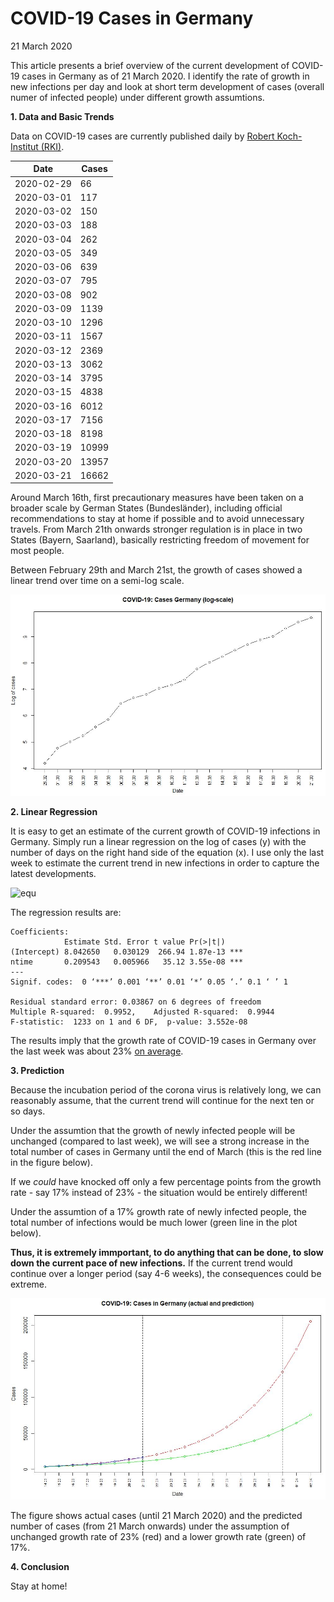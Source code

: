 # COVID-19 Cases in Germany

21 March 2020

This article presents a brief overview of the current development of COVID-19 cases in Germany as of 21 March 2020. I identify the rate of growth in new infections per day and look at short term development of cases (overall numer of infected people) under different growth assumtions.

**1. Data and Basic Trends**

Data on COVID-19 cases are currently published daily by [Robert Koch-Institut (RKI)](https://www.rki.de/DE/Content/InfAZ/N/Neuartiges_Coronavirus/Fallzahlen.html).


|Date| Cases| 
|---|---|
|  2020-02-29  |     66|
|  2020-03-01  |    117|
|  2020-03-02   |   150|
|  2020-03-03    |  188|
|  2020-03-04   |   262|
|  2020-03-05   |   349|
|  2020-03-06   |   639|
|  2020-03-07   |   795|
|  2020-03-08   |   902|
| 2020-03-09    | 1139|
| 2020-03-10    | 1296|
| 2020-03-11    | 1567|
| 2020-03-12|     2369|
| 2020-03-13|     3062|
| 2020-03-14|     3795|
| 2020-03-15|     4838|
| 2020-03-16|     6012|
| 2020-03-17|     7156|
| 2020-03-18|     8198|
| 2020-03-19|    10999|
| 2020-03-20|    13957|
| 2020-03-21|    16662|

Around March 16th, first precautionary measures have been taken on a broader scale by German States (Bundesländer), including official recommendations to stay at home if possible and to avoid unnecessary travels. From March 21th onwards stronger regulation is in place in two States (Bayern, Saarland), basically restricting freedom of movement for most people.

Between February 29th and March 21st, the growth of cases showed a linear trend over time on a semi-log scale.


![trend](2020_03_21_covid19_log_and_trend_germany.JPG)


**2. Linear Regression**

It is easy to get an estimate of the current growth of COVID-19 infections in Germany. Simply run a linear regression on the log of cases (y) with the number of days on the right hand side of the equation (x). I use only the last week to estimate the current trend in new infections in order to capture the latest developments.

![equ](https://latex.codecogs.com/gif.latex?log(y)=\beta_0&space;&plus;&space;\beta_1&space;x&space;&plus;&space;u.)

The regression results are:

```
Coefficients:
            Estimate Std. Error t value Pr(>|t|)    
(Intercept) 8.042650   0.030129  266.94 1.87e-13 ***
ntime       0.209543   0.005966   35.12 3.55e-08 ***
---
Signif. codes:  0 ‘***’ 0.001 ‘**’ 0.01 ‘*’ 0.05 ‘.’ 0.1 ‘ ’ 1

Residual standard error: 0.03867 on 6 degrees of freedom
Multiple R-squared:  0.9952,	Adjusted R-squared:  0.9944 
F-statistic:  1233 on 1 and 6 DF,  p-value: 3.552e-08
```

The results imply that the growth rate of COVID-19 cases in Germany over the last week was about 23% [on average](https://www.uni-regensburg.de/wirtschaftswissenschaften/vwl-tschernig/medien/mitarbeiter/rameseder/interpretation.pdf).


**3. Prediction**

Because the incubation period of the corona virus is relatively long, we can reasonably assume, that the current trend will continue for the next ten or so days.

Under the assumtion that the growth of newly infected people will be unchanged (compared to last week), we will see a strong increase in the total number of cases in Germany until the end of March (this is the red line in the figure below). 

If we *could* have knocked off only a few percentage points from the growth rate - say 17% instead of 23% - the situation would be entirely different!

Under the assumtion of a 17% growth rate of newly infected people, the total number of infections would be much lower (green line in the plot below).

**Thus, it is extremely immportant, to do anything that can be done, to slow down the current pace of new infections.** If the current trend would continue over a longer period (say 4-6 weeks), the consequences could be extreme.

![pred](2020_03_21_covid19_prediction_germany.JPG)

The figure shows actual cases (until 21 March 2020) and the predicted number of cases (from 21 March onwards) under the assumption of unchanged growth rate of 23% (red) and a lower growth rate (green) of 17%.

**4. Conclusion**

Stay at home!
